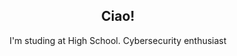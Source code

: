 <h2 align=center>Ciao!</h2>

<div align=center>
    <p>I'm studing at High School. Cybersecurity enthusiast</p>


</div>
